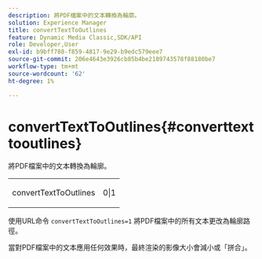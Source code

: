 ```yaml
---
description: 將PDF檔案中的文本轉換為輪廓。
solution: Experience Manager
title: convertTextToOutlines
feature: Dynamic Media Classic,SDK/API
role: Developer,User
exl-id: b9bff788-f859-4817-9e29-b9edc579eee7
source-git-commit: 206e4643e3926cb85b4be2189743578f88180be7
workflow-type: tm+mt
source-wordcount: '62'
ht-degree: 1%

---
```


# convertTextToOutlines{#converttexttooutlines}

將PDF檔案中的文本轉換為輪廓。

<table id="simpletable_FDE0D8786BC747AF87A336452500E695"> 
 <tr class="strow"> 
  <td class="stentry"> <p><span class="codeph"> convertTextToOutlines</span> </p> </td> 
  <td class="stentry"> <p>0|1 </p></td> 
 </tr> 
</table>

使用URL命令 `convertTextToOutlines=1` 將PDF檔案中的所有文本更改為輪廓路徑。

當對PDF檔案中的文本應用任何效果時，最終渲染的影像大小會減小或「拼合」。
